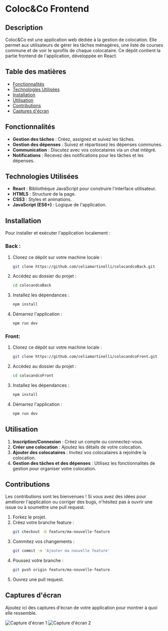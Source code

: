 # Coloc&Co Frontend

## Description

Coloc&Co est une application web dédiée à la gestion de colocation. Elle permet aux utilisateurs de gérer les tâches ménagères, une liste de courses commune et de voir le sprofils de chaque colocataire. Ce dépôt contient la partie frontend de l'application, développée en React.

## Table des matières

- [Fonctionnalités](#fonctionnalités)
- [Technologies Utilisées](#technologies-utilisées)
- [Installation](#installation)
- [Utilisation](#utilisation)
- [Contributions](#contributions)
- [Captures d'écran](#captures-décran)

## Fonctionnalités

- **Gestion des tâches** : Créez, assignez et suivez les tâches.
- **Gestion des dépenses** : Suivez et répartissez les dépenses communes.
- **Communication** : Discutez avec vos colocataires via un chat intégré.
- **Notifications** : Recevez des notifications pour les tâches et les dépenses.

## Technologies Utilisées

- **React** : Bibliothèque JavaScript pour construire l'interface utilisateur.
- **HTML5** : Structure de la page.
- **CSS3** : Styles et animations.
- **JavaScript (ES6+)** : Logique de l'application.

## Installation

Pour installer et exécuter l'application localement :

### Back :

1. Clonez ce dépôt sur votre machine locale :

   ```bash
   git clone https://github.com/celiamartinelli/colocandcoBack.git
   ```

2. Accédez au dossier du projet :

   ```bash
   cd colocandcoBack
   ```

3. Installez les dépendances :

   ```bash
   npm install
   ```

4. Démarrez l'application :
   ```bash
   npm run dev
   ```

### Front:

1. Clonez ce dépôt sur votre machine locale :

   ```bash
   git clone https://github.com/celiamartinelli/colocandcoFront.git
   ```

2. Accédez au dossier du projet :

   ```bash
   cd colocandcoFront
   ```

3. Installez les dépendances :

   ```bash
   npm install
   ```

4. Démarrez l'application :
   ```bash
   npm run dev
   ```

## Utilisation

1. **Inscription/Connexion** : Créez un compte ou connectez-vous.
2. **Créer une colocation** : Ajoutez les détails de votre colocation.
3. **Ajouter des colocataires** : Invitez vos colocataires à rejoindre la colocation.
4. **Gestion des tâches et des dépenses** : Utilisez les fonctionnalités de gestion pour organiser votre colocation.

## Contributions

Les contributions sont les bienvenues ! Si vous avez des idées pour améliorer l'application ou corriger des bugs, n'hésitez pas à ouvrir une issue ou à soumettre une pull request.

1. Forkez le projet.
2. Créez votre branche feature :
   ```bash
   git checkout -b feature/ma-nouvelle-feature
   ```
3. Commitez vos changements :
   ```bash
   git commit -m 'Ajouter ma nouvelle feature'
   ```
4. Poussez votre branche :
   ```bash
   git push origin feature/ma-nouvelle-feature
   ```
5. Ouvrez une pull request.

## Captures d'écran

Ajoutez ici des captures d'écran de votre application pour montrer à quoi elle ressemble.

![Capture d'écran 1](path/to/screenshot1.png)
![Capture d'écran 2](path/to/screenshot2.png)
